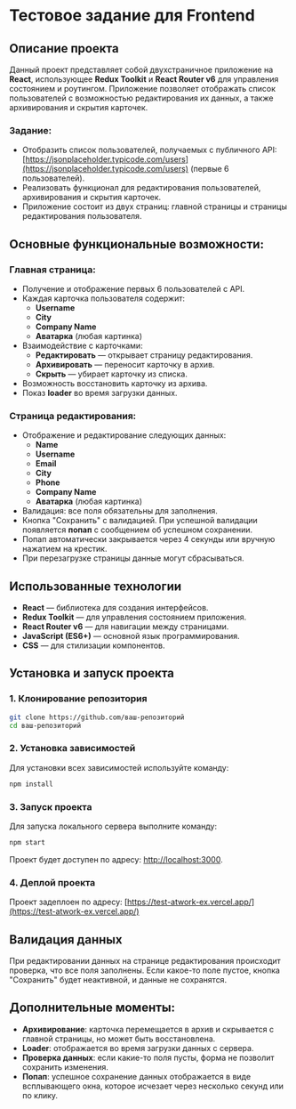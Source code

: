 # Тестовое задание для Frontend

## Описание проекта
Данный проект представляет собой двухстраничное приложение на **React**, использующее **Redux Toolkit** и **React Router v6** для управления состоянием и роутингом. Приложение позволяет отображать список пользователей с возможностью редактирования их данных, а также архивирования и скрытия карточек.

### Задание:
- Отобразить список пользователей, получаемых с публичного API: [https://jsonplaceholder.typicode.com/users](https://jsonplaceholder.typicode.com/users) (первые 6 пользователей).
- Реализовать функционал для редактирования пользователей, архивирования и скрытия карточек.
- Приложение состоит из двух страниц: главной страницы и страницы редактирования пользователя.

## Основные функциональные возможности:
### Главная страница:
- Получение и отображение первых 6 пользователей с API.
- Каждая карточка пользователя содержит:
  - **Username**
  - **City**
  - **Company Name**
  - **Аватарка** (любая картинка)
- Взаимодействие с карточками:
  - **Редактировать** — открывает страницу редактирования.
  - **Архивировать** — переносит карточку в архив.
  - **Скрыть** — убирает карточку из списка.
- Возможность восстановить карточку из архива.
- Показ **loader** во время загрузки данных.

### Страница редактирования:
- Отображение и редактирование следующих данных:
  - **Name**
  - **Username**
  - **Email**
  - **City**
  - **Phone**
  - **Company Name**
  - **Аватарка** (любая картинка)
- Валидация: все поля обязательны для заполнения.
- Кнопка "Сохранить" с валидацией. При успешной валидации появляется **попап** с сообщением об успешном сохранении.
- Попап автоматически закрывается через 4 секунды или вручную нажатием на крестик.
- При перезагрузке страницы данные могут сбрасываться.

## Использованные технологии
- **React** — библиотека для создания интерфейсов.
- **Redux Toolkit** — для управления состоянием приложения.
- **React Router v6** — для навигации между страницами.
- **JavaScript (ES6+)** — основной язык программирования.
- **CSS** — для стилизации компонентов.

## Установка и запуск проекта

### 1. Клонирование репозитория
```bash
git clone https://github.com/ваш-репозиторий
cd ваш-репозиторий
```

### 2. Установка зависимостей
Для установки всех зависимостей используйте команду:
```bash
npm install
```

### 3. Запуск проекта
Для запуска локального сервера выполните команду:
```bash
npm start
```
Проект будет доступен по адресу: [http://localhost:3000](http://localhost:3000).

### 4. Деплой проекта
Проект задеплоен по адресу: [https://test-atwork-ex.vercel.app/](https://test-atwork-ex.vercel.app/)

## Валидация данных
При редактировании данных на странице редактирования происходит проверка, что все поля заполнены. Если какое-то поле пустое, кнопка "Сохранить" будет неактивной, и данные не сохранятся.

## Дополнительные моменты:
- **Архивирование**: карточка перемещается в архив и скрывается с главной страницы, но может быть восстановлена.
- **Loader**: отображается во время загрузки данных с сервера.
- **Проверка данных**: если какие-то поля пусты, форма не позволит сохранить изменения.
- **Попап**: успешное сохранение данных отображается в виде всплывающего окна, которое исчезает через несколько секунд или по клику.



